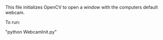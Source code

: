 This file initializes OpenCV to open a window with the computers default webcam.

To run:

  "python WebcamInit.py"
